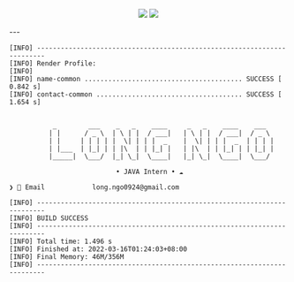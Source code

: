 <p align="center">
  <img src="https://img.shields.io/badge/spring-%236DB33F.svg?style=for-the-badge&logo=spring&logoColor=white">
  <img src="https://img.shields.io/badge/AWS-%23FF9900.svg?style=for-the-badge&logo=amazon-aws&logoColor=white">
</p>
---

```plaintext
[INFO] ------------------------------------------------------------------------
[INFO] Render Profile:
[INFO] 
[INFO] name-common ........................................ SUCCESS [  0.842 s]
[INFO] contact-common ..................................... SUCCESS [  1.654 s]


           _        ___    _   _    ____     _   _    ____    ___  
          | |      / _ \  | \ | |  / ___|   | \ | |  / ___|  / _ \ 
          | |     | | | | |  \| | | |  _    |  \| | | |  _  | | | |
          | |___  | |_| | | |\  | | |_| |   | |\  | | |_| | | |_| |
          |_____|  \___/  |_| \_|  \____|   |_| \_|  \____|  \___/ 

                           • JAVA Intern • ☁️

❯ 📧 Email            long.ngo0924@gmail.com

[INFO] ------------------------------------------------------------------------
[INFO] BUILD SUCCESS
[INFO] ------------------------------------------------------------------------
[INFO] Total time: 1.496 s
[INFO] Finished at: 2022-03-16T01:24:03+08:00
[INFO] Final Memory: 46M/356M
[INFO] ------------------------------------------------------------------------
```
